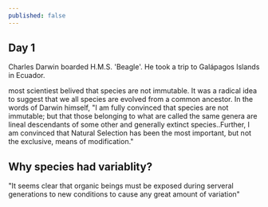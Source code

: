 ```yaml
---
published: false
---
```

## Day 1

Charles Darwin boarded H.M.S. 'Beagle'. He took a trip to Galápagos Islands in Ecuador.

most scientiest belived that species are not immutable. It was a radical idea to suggest that we all species are evolved from a common ancestor. In the words of Darwin himself, 
"I am fully convinced that species are not immutable; but that those belonging to what are called the same genera are lineal descendants of some other and generally extinct species..Further, I am convinced that Natural Selection has been the most important, but not the exclusive, means of modification." 

## Why species had variablity? 

"It seems clear that organic beings must be exposed during serveral generations to new conditions to cause any great amount of variation"
